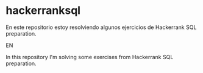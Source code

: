 # hackerranksql

En este repositorio estoy resolviendo algunos ejercicios de Hackerrank SQL preparation.

EN

In this repository I'm solving some exercises from Hackerrank SQL preparation. 

